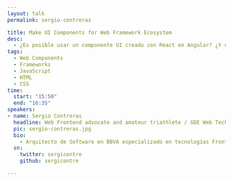 ```yaml
---
layout: talk
permalink: sergio-contreras

title: Make UI Components for Web Framework Ecosystem
desc:
  - ¿Es posible usar un componente UI creado con React en Angular? ¿Y uno en Vue.js en Ember? A pesar de la gran diversidad de frameworks dentro del mundo Frontend, en esta charla veremos como crear componentes e interfaz de usuario utilizando las APIs de la plataforma web de manera que podrá ser utilizados de forma agnóstica en cualquiera de los principales frameworks que lideran el ecosistema web.
tags:
  - Web Components
  - Frameworks
  - JavaScript
  - HTML
  - CSS
time:
  start: "15:50"
  end: "16:35"
speakers:
- name: Sergio Contreras
  headline: Web Frontend advocate and amateur triathlete / GDE Web Technologies
  pic: sergio-contreras.jpg
  bio:
    - Arquitecto de Software en BBVA especializado en tecnologías Frontend. Arquitecturas basadas en Web Components. Google Developer Expert en Tecnologías Web.
  sn:
    twitter: sergicontre
    github: sergicontre

---
```


